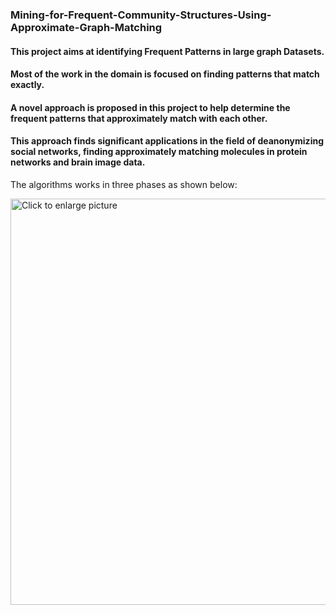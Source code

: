 ### Mining-for-Frequent-Community-Structures-Using-Approximate-Graph-Matching
#### This project aims at identifying Frequent Patterns in large graph Datasets.
#### Most of the work in the domain is focused on finding patterns that match exactly. 
#### A novel approach is proposed in this project to help determine the frequent patterns that approximately match with each other. 
#### This approach finds significant applications in the field of deanonymizing social networks, finding approximately matching molecules in protein networks and brain image data.

The algorithms works in three phases as shown below:

<a href="https://drive.google.com/uc?export=view&id=1sSDOCDaWGq4g7q4Gm1laO7wipAusrOPe"><img src="https://drive.google.com/uc?export=view&id=1sSDOCDaWGq4g7q4Gm1laO7wipAusrOPe" style="width: 650px; max-width: 100%; height: auto" title="Click to enlarge picture" />
